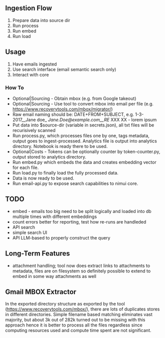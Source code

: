 ## Ingestion Flow
1. Prepare data into source dir
2. Run process
3. Run embed
4. Run load

## Usage
1. Have emails ingested
2. Use search interface (email semantic search only)
3. Interact with core


### How To
- Optional|Sourcing - Obtain mbox (e.g. from Google takeout)
- Optional|Sourcing - Use tool to convert mbox into email per file (e.g. https://www.recoverytools.com/mbox/migrator/)
- Raw email naming should be: DATE+FROM+SUBJECT, e.g. 1-3-2017__Jane doe_ _Jane.Doe@example.com__RE_ XXX XX - lorem ipsum
- Put data into $source-dir (variable in secrets.json), all txt files will be recurisively scanned
- Run process.py, which processes files one by one, tags metadata, output goes to ingest-processed. Analytics file is output into analytics directory. Notebook is ready there to be used.
- Optional|Costs - Tokens can be optionally counter by token-counter.py, output stored to analytics directory.
- Run embed.py which embeds the data and creates embedding vector for each file.
- Run load.py to finally load the fully processed data.
- Data is now ready to be used.
- Run email-api.py to expose search capabilities to nimui core.


## TODO
- embed - emails too big need to be split logically and loaded into db multiple times with different embeddings
- count errors better for reporting, test how re-runs are handleded
- API search
- simple search UI
- API LLM-based to properly construct the query


## Long-Term Features
- attachment handling; tool now does extract links to attachments to metadata, files are on filesystem so definitely possible to extend to embed in some way attachments as well


## Gmail MBOX Extractor
In the exported directory structure as exported by the tool (https://www.recoverytools.com/mbox/),
there are lots of duplicates stores in different directories. Simple filename based matching eliminates vast majority, but about 3k out of 282k turned out to be missing with this approach hence it is better to process
all the files regardless since computing resources used and compute time spent are not significant.